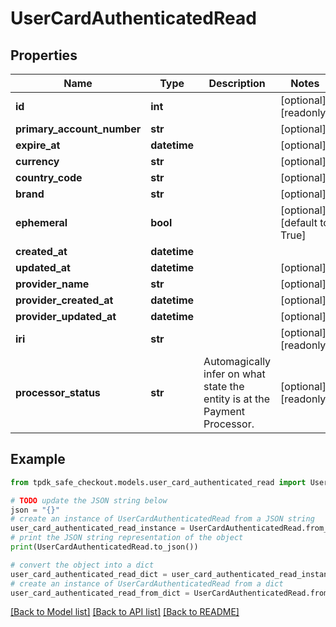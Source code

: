 # UserCardAuthenticatedRead



## Properties

Name | Type | Description | Notes
------------ | ------------- | ------------- | -------------
**id** | **int** |  | [optional] [readonly] 
**primary_account_number** | **str** |  | [optional] 
**expire_at** | **datetime** |  | [optional] 
**currency** | **str** |  | [optional] 
**country_code** | **str** |  | [optional] 
**brand** | **str** |  | [optional] 
**ephemeral** | **bool** |  | [optional] [default to True]
**created_at** | **datetime** |  | 
**updated_at** | **datetime** |  | [optional] 
**provider_name** | **str** |  | [optional] 
**provider_created_at** | **datetime** |  | [optional] 
**provider_updated_at** | **datetime** |  | [optional] 
**iri** | **str** |  | [optional] [readonly] 
**processor_status** | **str** | Automagically infer on what state the entity is at the Payment Processor. | [optional] [readonly] 

## Example

```python
from tpdk_safe_checkout.models.user_card_authenticated_read import UserCardAuthenticatedRead

# TODO update the JSON string below
json = "{}"
# create an instance of UserCardAuthenticatedRead from a JSON string
user_card_authenticated_read_instance = UserCardAuthenticatedRead.from_json(json)
# print the JSON string representation of the object
print(UserCardAuthenticatedRead.to_json())

# convert the object into a dict
user_card_authenticated_read_dict = user_card_authenticated_read_instance.to_dict()
# create an instance of UserCardAuthenticatedRead from a dict
user_card_authenticated_read_from_dict = UserCardAuthenticatedRead.from_dict(user_card_authenticated_read_dict)
```
[[Back to Model list]](../README.md#documentation-for-models) [[Back to API list]](../README.md#documentation-for-api-endpoints) [[Back to README]](../README.md)


